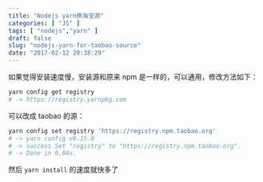 ```yaml
---
title: "Nodejs yarn换淘宝源"
categories: [ "JS" ]
tags: [ "nodejs","yarn" ]
draft: false
slug: "nodejs-yarn-for-taobao-source"
date: "2017-02-12 20:38:29"
---
```


如果觉得安装速度慢，安装源和原来 npm 是一样的，可以通用，修改方法如下：
```bash
yarn config get registry  
# -> https://registry.yarnpkg.com
```
可以改成 taobao 的源：
```bash
yarn config set registry 'https://registry.npm.taobao.org'  
# -> yarn config v0.15.0
# -> success Set "registry" to "https://registry.npm.taobao.org".
# -> Done in 0.04s.
```
然后 `yarn install` 的速度就快多了
